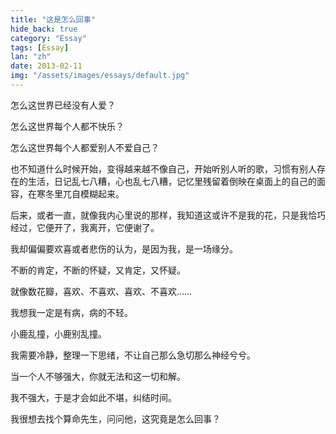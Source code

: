 ```yaml
---
title: "这是怎么回事"
hide_back: true
category: "Essay"
tags: [Essay]
lan: "zh"
date: 2013-02-11
img: "/assets/images/essays/default.jpg"
---
```

怎么这世界已经没有人爱？

怎么这世界每个人都不快乐？

怎么这世界每个人都爱别人不爱自己？

也不知道什么时候开始，变得越来越不像自己，开始听别人听的歌，习惯有别人存在的生活，日记乱七八糟，心也乱七八糟，记忆里残留着倒映在桌面上的自己的面容，在寒冬里兀自模糊起来。

后来，或者一直，就像我内心里说的那样，我知道这或许不是我的花，只是我恰巧经过，它便开了，我离开，它便谢了。

我却偏偏要欢喜或者悲伤的认为，是因为我，是一场缘分。

不断的肯定，不断的怀疑，又肯定，又怀疑。

就像数花瓣，喜欢、不喜欢、喜欢、不喜欢……

我想我一定是有病，病的不轻。

小鹿乱撞，小鹿别乱撞。

我需要冷静，整理一下思绪，不让自己那么急切那么神经兮兮。

当一个人不够强大，你就无法和这一切和解。

我不强大，于是才会如此不堪，纠结时间。

我很想去找个算命先生，问问他，这究竟是怎么回事？
